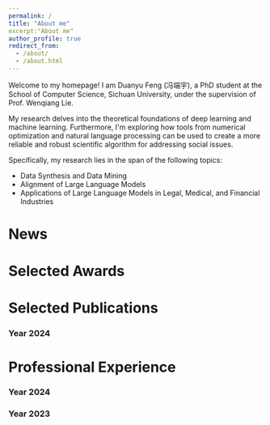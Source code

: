 ```yaml
---
permalink: /
title: "About me"
excerpt:"About me"
author_profile: true
redirect_from: 
  - /about/
  - /about.html
---
```



Welcome to my homepage! I am Duanyu Feng (冯端宇), a PhD student at the School of Computer Science, Sichuan University, under the supervision of Prof. Wenqiang Lie.

My research delves into the theoretical foundations of deep learning and machine learning. Furthermore, I'm exploring how tools from numerical optimization and natural language processing can be used to create a more reliable and robust scientific algorithm for addressing social issues.

Specifically, my research lies in the span of the following topics:
- Data Synthesis and Data Mining
- Alignment of Large Language Models
- Applications of Large Language Models in Legal, Medical, and Financial Industries


News
======
<!--
1. academicpages is a ready-to-fork GitHub Pages template for academic personal websites
1. 
-->

Selected Awards
======
<!--
1. 
1. 
-->

Selected Publications
======
### Year 2024 ###
<!--
1. 
1. 
-->

Professional Experience
======
### Year 2024 ###
<!--
1. IJCAI 2024, FinNLP-AgentScen Workshop, shared task organizer of the Financial Challenges in Large Language Models.
-->

### Year 2023 ###
<!--
1. Beijing Academy of Artificial Intelligence, Data Research Group, working on data analysis for alignment of large language models (Internship).
-->



